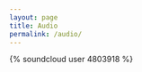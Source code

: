 ```yaml
---
layout: page
title: Audio
permalink: /audio/
---
```


<!-- http://spadgos.github.io/blog/2011/11/30/a-soundcloud-plugin-for-jekyll-slash-octopress/ -->
{% soundcloud user 4803918 %} 